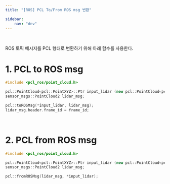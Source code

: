 ```yaml
---
title: "[ROS] PCL To/From ROS msg 변환"

sidebar:
    nav: "dev"
---
```


<br/>


ROS 토픽 메시지를 PCL 형태로 변환하기 위해 아래 함수를 사용한다.


# 1. PCL to ROS msg

```cpp
#include <pcl_ros/point_cloud.h>

pcl::PointCloud<pcl::PointXYZ>::Ptr input_lidar (new pcl::PointCloud<pcl::PointXYZ>);
sensor_msgs::PointCloud2 lidar_msg;

pcl::toROSMsg(*input_lidar, lidar_msg);
lidar_msg.header.frame_id = frame_id;
```
<br/>


# 2. PCL from ROS msg 

```cpp
#include <pcl_ros/point_cloud.h>

pcl::PointCloud<pcl::PointXYZ>::Ptr input_lidar (new pcl::PointCloud<pcl::PointXYZ>);
sensor_msgs::PointCloud2 lidar_msg;

pcl::fromROSMsg(lidar_msg, *input_lidar);
```


<br/>


